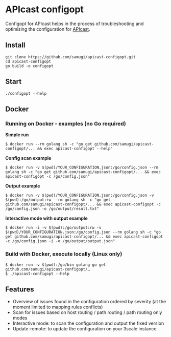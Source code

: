 # APIcast configopt
Configopt for APIcast helps in the process of troubleshooting and optimising the configuration for [APIcast](https://github.com/3scale/apicast).

## Install
```
git clone https://github.com/samugi/apicast-configopt.git
cd apicast-configopt
go build -o configopt
```

## Start
`./configopt --help`

## Docker
### Running on Docker - examples (no Go required)
**Simple run**
```
$ docker run --rm golang sh -c "go get github.com/samugi/apicast-configopt/... && exec apicast-configopt --help"
```

**Config scan example**
```
$ docker run -v $(pwd)/YOUR_CONFIGURATION.json:/go/config.json --rm golang sh -c "go get github.com/samugi/apicast-configopt/... && exec apicast-configopt -c /go/config.json"
```

**Output example**
```
$ docker run -v $(pwd)/YOUR_CONFIGURATION.json:/go/config.json -v $(pwd):/go/output:rw --rm golang sh -c "go get github.com/samugi/apicast-configopt/... && exec apicast-configopt -c /go/config.json -o /go/output/result.txt"
```

**Interactive mode with output example**
```
$ docker run -i -v $(pwd):/go/output:rw -v $(pwd)/YOUR_CONFIGURATION.json:/go/config.json --rm golang sh -c "go get github.com/samugi/apicast-configopt/... && exec apicast-configopt -c /go/config.json -i -o /go/output/output.json"
```

### Build with Docker, execute locally (Linux only)
```
$ docker run -v $(pwd):/go/bin golang go get github.com/samugi/apicast-configopt/…
$ ./apicast-configopt --help
```

## Features
- Overview of issues found in the configuration ordered by severity (at the moment limited to mapping rules conflicts)
- Scan for issues based on host routing / path routing / path routing only modes
- Interactive mode: to scan the configuration and output the fixed version
- Update-remote: to update the configuration on your 3scale instance
